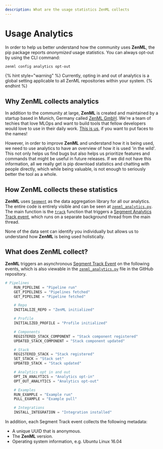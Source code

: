 ```yaml
---
description: What are the usage statistics ZenML collects
---
```


# Usage Analytics

In order to help us better understand how the community uses **ZenML**, the pip
package reports _anonymized_ usage statistics. You can always opt-out by using
the CLI command:

```bash
zenml config analytics opt-out
```

{% hint style="warning" %} Currently, opting in and out of analytics is a global
setting applicable to all ZenML repositories within your system. {% endhint %}

## Why ZenML collects analytics <a href="motivation" id="motivation"></a>

In addition to the community at large, **ZenML** is created and maintained by a
startup based in Munich, Germany called [ZenML GmbH](https://zenml.io). We're a
team of techies that love MLOps and want to build tools that fellow developers
would love to use in their daily work. [This is us](https://zenml.io/team/), if
you want to put faces to the names!

However, in order to improve **ZenML** and understand how it is being used, we
need to use analytics to have an overview of how it is used 'in the wild'. This
not only helps us find bugs but also helps us prioritize features and commands
that might be useful in future releases. If we did not have this information,
all we really get is pip download statistics and chatting with people directly,
which while being valuable, is not enough to seriously better the tool as a
whole.

## How ZenML collects these statistics <a href="implementation" id="implementation"></a>

**ZenML** uses [`Segment`](https://segment.com) as the data aggregation library
for all our analytics. The entire code is entirely visible and can be seen at
[`zenml_analytics.py`](../../../src/zenml/utils/analytics_utils.py). The main
function is the [`track`](../../../src/zenml/utils/analytics_utils.py#L167) function
that triggers a
[Segment Analytics Track event](https://segment.com/docs/connections/spec/track/),
which runs on a separate background thread from the main thread.

None of the data sent can identify you individually but allows us to understand
how **ZenML** is being used holistically.

## What does ZenML collect? <a href="what" id="what"></a>

**ZenML** triggers an asynchronous
[Segment Track Event](https://segment.com/docs/connections/spec/track/) on the
following events, which is also viewable in the
[`zenml_analytics.py`](../../../src/zenml/utils/analytics_utils.py) file in the
GitHub repository.

```python
# Pipelines
    RUN_PIPELINE = "Pipeline run"
    GET_PIPELINES = "Pipelines fetched"
    GET_PIPELINE = "Pipeline fetched"

    # Repo
    INITIALIZE_REPO = "ZenML initialized"

    # Profile
    INITIALIZED_PROFILE = "Profile initialized"

    # Components
    REGISTERED_STACK_COMPONENT = "Stack component registered"
    UPDATED_STACK_COMPONENT = "Stack component updated"

    # Stack
    REGISTERED_STACK = "Stack registered"
    SET_STACK = "Stack set"
    UPDATED_STACK = "Stack updated"

    # Analytics opt in and out
    OPT_IN_ANALYTICS = "Analytics opt-in"
    OPT_OUT_ANALYTICS = "Analytics opt-out"

    # Examples
    RUN_EXAMPLE = "Example run"
    PULL_EXAMPLE = "Example pull"

    # Integrations
    INSTALL_INTEGRATION = "Integration installed"
```

In addition, each Segment Track event collects the following metadata:

- A unique UUID that is anonymous.
- The **ZenML** version.
- Operating system information, e.g. Ubuntu Linux 16.04
